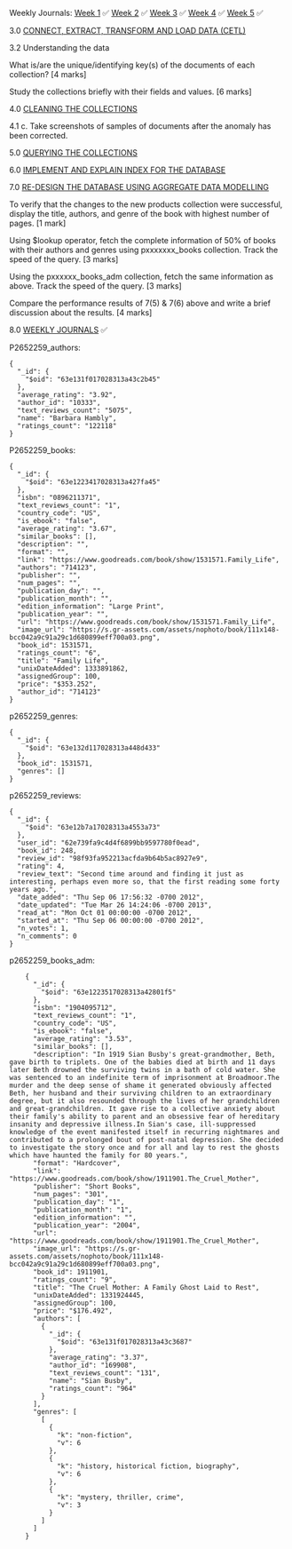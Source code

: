 Weekly Journals:
[Week 1](https://github.com/No3Mc/NOSQL-DMnP/blob/main/Journals/Week%201/Week%201.txt) ✅
[Week 2](https://github.com/No3Mc/NOSQL-DMnP/blob/main/Journals/Week%202/Week%202.txt) ✅
[Week 3](https://github.com/No3Mc/NOSQL-DMnP/blob/main/Journals/Week%203/Week%203.txt) ✅
[Week 4](https://github.com/No3Mc/NOSQL-DMnP/blob/main/Journals/Week%204/Week%204.txt) ✅
[Week 5](https://github.com/No3Mc/NOSQL-DMnP/blob/main/Journals/Week%205/Week%205.txt) ✅



3.0 [CONNECT, EXTRACT, TRANSFORM AND LOAD DATA (CETL)](https://github.com/No3Mc/NOSQL-DMnP/blob/main/Final%20Submission/README.md#30-connect-extract-transform-and-load-data-cetl-15-marks) 

3.2 Understanding the data

What is/are the unique/identifying key(s) of the documents of each collection? [4 marks]

Study the collections briefly with their fields and values. [6 marks]

4.0 [CLEANING THE COLLECTIONS](https://github.com/No3Mc/NOSQL-DMnP/blob/main/Final%20Submission/README.md#40-cleaning-the-collections-20-marks)

4.1
    c. Take screenshots of samples of documents after the anomaly has been corrected.

5.0 [QUERYING THE COLLECTIONS](https://github.com/No3Mc/NOSQL-DMnP/blob/main/Final%20Submission/README.md#50-querying-the-collections-20-marks)

6.0 [IMPLEMENT AND EXPLAIN INDEX FOR THE DATABASE](https://github.com/No3Mc/NOSQL-DMnP/blob/main/Final%20Submission/README.md#60-implement-and-explain-index-for-the-database-15-marks)

7.0 [RE-DESIGN THE DATABASE USING AGGREGATE DATA MODELLING](https://github.com/No3Mc/NOSQL-DMnP/blob/main/Final%20Submission/README.md#80-weekly-journals-10-marks)

To verify that the changes to the new products collection were successful, display the title, authors, and genre of the book with highest number of pages. [1 mark]

Using $lookup operator, fetch the complete information of 50% of books with their authors and genres using pxxxxxxx_books collection. Track the speed of the query. [3 marks]

Using the pxxxxxx_books_adm collection, fetch the same information as above. Track the speed of the query. [3 marks]

Compare the performance results of 7(5) & 7(6) above and write a brief discussion about the results. [4 marks]


8.0 [WEEKLY JOURNALS](https://github.com/No3Mc/NOSQL-DMnP/blob/main/Final%20Submission/README.md#80-weekly-journals-10-marks)  ✅

P2652259_authors:

    {
      "_id": {
        "$oid": "63e131f017028313a43c2b45"
      },
      "average_rating": "3.92",
      "author_id": "10333",
      "text_reviews_count": "5075",
      "name": "Barbara Hambly",
      "ratings_count": "122118"
    }

P2652259_books:

    {
      "_id": {
        "$oid": "63e1223417028313a427fa45"
      },
      "isbn": "0896211371",
      "text_reviews_count": "1",
      "country_code": "US",
      "is_ebook": "false",
      "average_rating": "3.67",
      "similar_books": [],
      "description": "",
      "format": "",
      "link": "https://www.goodreads.com/book/show/1531571.Family_Life",
      "authors": "714123",
      "publisher": "",
      "num_pages": "",
      "publication_day": "",
      "publication_month": "",
      "edition_information": "Large Print",
      "publication_year": "",
      "url": "https://www.goodreads.com/book/show/1531571.Family_Life",
      "image_url": "https://s.gr-assets.com/assets/nophoto/book/111x148-bcc042a9c91a29c1d680899eff700a03.png",
      "book_id": 1531571,
      "ratings_count": "6",
      "title": "Family Life",
      "unixDateAdded": 1333891862,
      "assignedGroup": 100,
      "price": "$353.252",
      "author_id": "714123"
    }

p2652259_genres:

    {
      "_id": {
        "$oid": "63e132d117028313a448d433"
      },
      "book_id": 1531571,
      "genres": []
    }


p2652259_reviews:

    {
      "_id": {
        "$oid": "63e12b7a17028313a4553a73"
      },
      "user_id": "62e739fa9c4d4f6899bb9597780f0ead",
      "book_id": 248,
      "review_id": "98f93fa952213acfda9b64b5ac8927e9",
      "rating": 4,
      "review_text": "Second time around and finding it just as interesting, perhaps even more so, that the first reading some forty years ago.",
      "date_added": "Thu Sep 06 17:56:32 -0700 2012",
      "date_updated": "Tue Mar 26 14:24:06 -0700 2013",
      "read_at": "Mon Oct 01 00:00:00 -0700 2012",
      "started_at": "Thu Sep 06 00:00:00 -0700 2012",
      "n_votes": 1,
      "n_comments": 0
    }


p2652259_books_adm:

        {
          "_id": {
            "$oid": "63e1223517028313a42801f5"
          },
          "isbn": "1904095712",
          "text_reviews_count": "1",
          "country_code": "US",
          "is_ebook": "false",
          "average_rating": "3.53",
          "similar_books": [],
          "description": "In 1919 Sian Busby's great-grandmother, Beth, gave birth to triplets. One of the babies died at birth and 11 days later Beth drowned the surviving twins in a bath of cold water. She was sentenced to an indefinite term of imprisonment at Broadmoor.The murder and the deep sense of shame it generated obviously affected Beth, her husband and their surviving children to an extraordinary degree, but it also resounded through the lives of her grandchildren and great-grandchildren. It gave rise to a collective anxiety about their family's ability to parent and an obsessive fear of hereditary insanity and depressive illness.In Sian's case, ill-suppressed knowledge of the event manifested itself in recurring nightmares and contributed to a prolonged bout of post-natal depression. She decided to investigate the story once and for all and lay to rest the ghosts which have haunted the family for 80 years.",
          "format": "Hardcover",
          "link": "https://www.goodreads.com/book/show/1911901.The_Cruel_Mother",
          "publisher": "Short Books",
          "num_pages": "301",
          "publication_day": "1",
          "publication_month": "1",
          "edition_information": "",
          "publication_year": "2004",
          "url": "https://www.goodreads.com/book/show/1911901.The_Cruel_Mother",
          "image_url": "https://s.gr-assets.com/assets/nophoto/book/111x148-bcc042a9c91a29c1d680899eff700a03.png",
          "book_id": 1911901,
          "ratings_count": "9",
          "title": "The Cruel Mother: A Family Ghost Laid to Rest",
          "unixDateAdded": 1331924445,
          "assignedGroup": 100,
          "price": "$176.492",
          "authors": [
            {
              "_id": {
                "$oid": "63e131f017028313a43c3687"
              },
              "average_rating": "3.37",
              "author_id": "169908",
              "text_reviews_count": "131",
              "name": "Sian Busby",
              "ratings_count": "964"
            }
          ],
          "genres": [
            [
              {
                "k": "non-fiction",
                "v": 6
              },
              {
                "k": "history, historical fiction, biography",
                "v": 6
              },
              {
                "k": "mystery, thriller, crime",
                "v": 3
              }
            ]
          ]
        }
